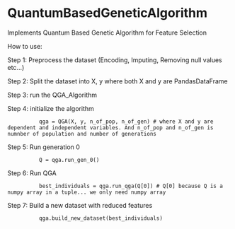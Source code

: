 # QuantumBasedGeneticAlgorithm
Implements Quantum Based Genetic Algorithm for Feature Selection

How to use:

Step 1: Preprocess the dataset (Encoding, Imputing, Removing null values etc...)

Step 2: Split the dataset into X, y where both X and y are PandasDataFrame

Step 3: run the QGA_Algorithm 

Step 4: initialize the algorithm

              qga = QGA(X, y, n_of_pop, n_of_gen) # where X and y are dependent and independent variables. And n_of_pop and n_of_gen is numnber of population and number of generations
              
Step 5: Run generation 0

              Q = qga.run_gen_0()
              
Step 6: Run QGA

              best_individuals = qga.run_qga(Q[0]) # Q[0] because Q is a numpy array in a tuple... we only need numpy array
              
Step 7: Build a new dataset with reduced features

              qga.build_new_dataset(best_individuals)

